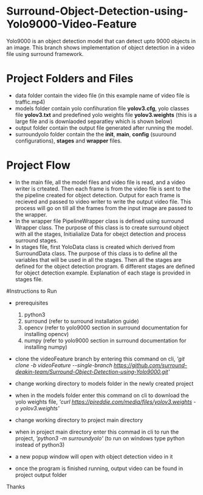 # Surround-Object-Detection-using-Yolo9000-Video-Feature

Yolo9000 is an object detection model that can detect upto 9000 objects in an image. This branch shows implementation of object detection in a video file using surround framework.

# Project Folders and Files
* data folder contain the video file (in this example name of video file is traffic.mp4)
* models folder contain yolo confihuration file **yolov3.cfg**, yolo classes file **yolov3.txt** and predefined yolo weights file **yolov3.weights** (this is a large file and is downlaoded separatley which is shown below)
* output folder contain the output file generated after running the model.
* surroundyolo folder contain the the **init**, **main**, **config** (suuround configurations), **stages** and **wrapper** files.

# Project Flow
* In the main file, all the model files and video file is read, and a video writer is crteated. Then each frame is from the video file is sent to the the pipeline created for object detection. Output for each frame is recieved and passed to video writer to write the output video file. This process will go on till all the frames from the input image are passed to the wrapper.
* In the wrapper file PipelineWrapper class is defined using surround Wrapper class. The purpose of this class is to create surround object with all the stages, Initialialize Data for obejct detection and process surround stages.
* In stages file, first YoloData class is created which derived from SurroundData class. The purpose of this class is to define all the variables that will be used in all the stages. Then all the stages are defined for the object detection program. 6 different stages are defined for object detection example. Explanation of each stage is provided in stages file.

#Instructions to Run
* prerequisites
    1. python3
    2. surround (refer to surround installation guide)
    3. opencv (refer to yolo9000 section in surround documentation for installing opencv)
    4. numpy (refer to yolo9000 section in surround documentation for installing numpy)

* clone the videoFeature branch by entering this command on cli, *'git clone -b videoFeature --single-branch https://github.com/surround-deakin-team/Surround-Object-Detection-using-Yolo9000.git'*

* change working directory to models folder in the newly created project

* when in the models folder enter this command on cli to download the yolo weights file, *'curl https://pjreddie.com/media/files/yolov3.weights -o yolov3.weights'*

* change working directory to project main directory

* when in project main directory enter this commad in cli to run the project, *'python3 -m surroundyolo'* (to run on windows type python instead of python3)

* a new popup window will open with object detection video in it

* once the program is finished running, output video can be found in project output folder

Thanks

